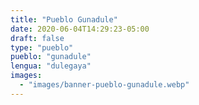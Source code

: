 ```yaml
---
title: "Pueblo Gunadule"
date: 2020-06-04T14:29:23-05:00
draft: false
type: "pueblo"
pueblo: "gunadule"
lengua: "dulegaya"
images:
  - "images/banner-pueblo-gunadule.webp"
---
```



